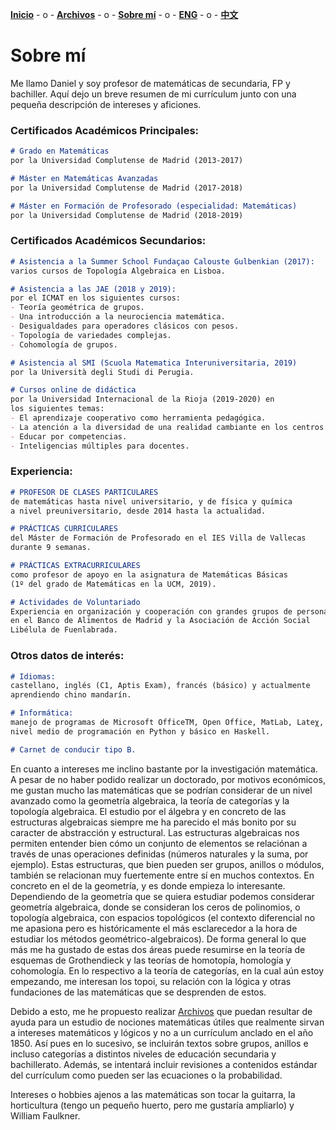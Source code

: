 [**Inicio**](index.html) - o -    [**Archivos**](Archivos.html)  - o -   [**Sobre mí**](Sobremi.html) - o -   [**ENG**](ENG/ENGSobremi.html) - o -    [**中文**](CH/CHSobremi.html) 


# Sobre mí
Me llamo Daniel y soy profesor de matemáticas de secundaria, FP y bachiller. Aquí dejo un breve resumen de mi currículum junto con una pequeña descripción de intereses y aficiones.

### Certificados Académicos Principales:

```markdown
# Grado en Matemáticas 
por la Universidad Complutense de Madrid (2013-2017)

# Máster en Matemáticas Avanzadas
por la Universidad Complutense de Madrid (2017-2018)

# Máster en Formación de Profesorado (especialidad: Matemáticas)
por la Universidad Complutense de Madrid (2018-2019)

```


### Certificados Académicos Secundarios:

```markdown
# Asistencia a la Summer School Fundaçao Calouste Gulbenkian (2017): 
varios cursos de Topología Algebraica en Lisboa.

# Asistencia a las JAE (2018 y 2019): 
por el ICMAT en los siguientes cursos: 
- Teoría geométrica de grupos.
- Una introducción a la neurociencia matemática.  
- Desigualdades para operadores clásicos con pesos.
- Topología de variedades complejas.
- Cohomología de grupos.

# Asistencia al SMI (Scuola Matematica Interuniversitaria, 2019)
por la Università degli Studi di Perugia.

# Cursos online de didáctica
por la Universidad Internacional de la Rioja (2019-2020) en 
los siguientes temas: 
- El aprendizaje cooperativo como herramienta pedagógica.
- La atención a la diversidad de una realidad cambiante en los centros.
- Educar por competencias.
- Inteligencias múltiples para docentes.

```

### Experiencia:

```markdown
# PROFESOR DE CLASES PARTICULARES 
de matemáticas hasta nivel universitario, y de física y química
a nivel preuniversitario, desde 2014 hasta la actualidad.

# PRÁCTICAS CURRICULARES 
del Máster de Formación de Profesorado en el IES Villa de Vallecas 
durante 9 semanas.

# PRÁCTICAS EXTRACURRICULARES 
como profesor de apoyo en la asignatura de Matemáticas Básicas
(1º del grado de Matemáticas en la UCM, 2019).

# Actividades de Voluntariado
Experiencia en organización y cooperación con grandes grupos de personas
en el Banco de Alimentos de Madrid y la Asociación de Acción Social 
Libélula de Fuenlabrada.


```

### Otros datos de interés:

```markdown
# Idiomas: 
castellano, inglés (C1, Aptis Exam), francés (básico) y actualmente 
aprendiendo chino mandarín.

# Informática: 
manejo de programas de Microsoft OfficeTM, Open Office, MatLab, Lateχ, 
nivel medio de programación en Python y básico en Haskell.

# Carnet de conducir tipo B.
```

En cuanto a intereses me inclino bastante por la investigación matemática. A pesar de no haber podido realizar un doctorado, por motivos económicos, me gustan mucho las matemáticas que se podrían considerar de un nivel avanzado como la geometría algebraica, la teoría de categorías y la topología algebraica. El estudio por el álgebra y en concreto de las estructuras algebraicas siempre me ha parecido el más bonito por su caracter de abstracción y estructural. Las estructuras algebraicas nos permiten entender bien cómo un conjunto de elementos se relaciónan a través de unas operaciones definidas (números naturales y la suma, por ejemplo). Estas estructuras, que bien pueden ser grupos, anillos o módulos, también se relacionan muy fuertemente entre sí en muchos contextos. En concreto en el de la geometría, y es donde empieza lo interesante. Dependiendo de la geometría que se quiera estudiar podemos considerar geometría algebraica, donde se consideran los ceros de polinomios, o topología algebraica, con espacios topológicos (el contexto diferencial no me apasiona pero es históricamente el más esclarecedor a la hora de estudiar los métodos geométrico-algebraicos). De forma general lo que más me ha gustado de estas dos áreas puede resumirse en la teoría de esquemas de Grothendieck y las teorías de homotopía, homología y cohomología. En lo respectivo a la teoría de categorías, en la cual aún estoy empezando, me interesan los topoi, su relación con la lógica y otras fundaciones de las matemáticas que se desprenden de estos.

Debido a esto, me he propuesto realizar [Archivos](Archivos.html) que puedan resultar de ayuda para un estudio de nociones matemáticas útiles que realmente sirvan a intereses matemáticos y lógicos y no a un currículum anclado en el año 1850. Así pues en lo sucesivo, se incluirán textos sobre grupos, anillos e incluso categorías a distintos niveles de educación secundaria y bachillerato. Además, se intentará incluir revisiones a contenidos estándar del currículum como pueden ser las ecuaciones o la probabilidad.

Intereses o hobbies ajenos a las matemáticas son tocar la guitarra, la horticultura (tengo un pequeño huerto, pero me gustaría ampliarlo) y William Faulkner. 

